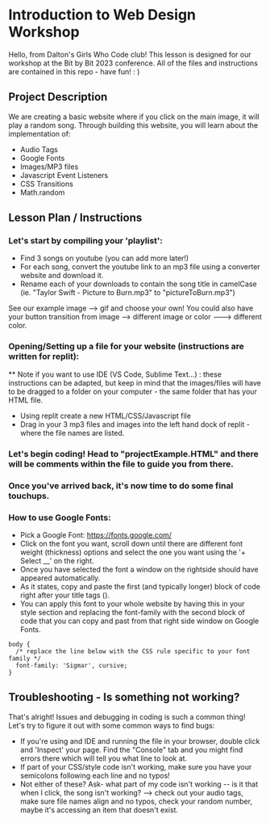 # Introduction to Web Design Workshop
Hello, from Dalton's Girls Who Code club! This lesson is designed for our workshop at the Bit by Bit 2023 conference. All of the files and instructions are contained in this repo - have fun! :
)

## Project Description
We are creating a basic website where if you click on the main image, it will play a random song. Through building this website, you will learn about the implementation of:

* Audio Tags
* Google Fonts
* Images/MP3 files
* Javascript Event Listeners
* CSS Transitions
* Math.random

## Lesson Plan / Instructions
### Let's start by compiling your 'playlist':
* Find 3 songs on youtube (you can add more later!)
* For each song, convert the youtube link to an mp3 file using a converter website and download it.
* Rename each of your downloads to contain the song title in camelCase (ie. "Taylor Swift - Picture to Burn.mp3" to "pictureToBurn.mp3")

See our example image --> gif and choose your own! You could also have your button transition from image --> different image or color ---> different color. 

### Opening/Setting up a file for your website (instructions are written for replit):
** Note if you want to use IDE (VS Code, Sublime Text...) : these instructions can be adapted, but keep in mind that the images/files will have to be dragged to a folder on your computer - the same folder that has your HTML file.  
* Using replit create a new HTML/CSS/Javascript file
* Drag in your 3 mp3 files and images into the left hand dock of replit - where the file names are listed. 

### Let's begin coding! Head to "projectExample.HTML" and there will be comments within the file to guide you from there.

### Once you've arrived back, it's now time to do some final touchups. 

### How to use Google Fonts:
* Pick a Google Font: https://fonts.google.com/
* Click on the font you want, scroll down until there are different font weight (thickness) options and select the one you want using the '+ Select __' on the right.
* Once you have selected the font a window on the rightside should have appeared automatically. 
* As it states, copy and paste the first (and typically longer) block of code right after your title tags (<title></title>).
* You can apply this font to your whole website by having this in your style section and replacing the font-family with the second block of code that you can copy and past from that right side window on Google Fonts.
```
body {
  /* replace the line below with the CSS rule specific to your font family */
  font-family: 'Sigmar', cursive;
}
```

## Troubleshooting - Is something not working?
That's alright! Issues and debugging in coding is such a common thing! Let's try to figure it out with some common ways to find bugs:
* If you're using and IDE and running the file in your browser, double click and 'Inspect' your page. Find the "Console" tab and you might find errors there which will tell you what line to look at.
* If part of your CSS/style code isn't working, make sure you have your semicolons following each line and no typos!
* Not either of these? Ask- what part of my code isn't working -- is it that when I click, the song isn't working? --> check out your audio tags, make sure file names align and no typos, check your random number, maybe it's accessing an item that doesn't exist.

